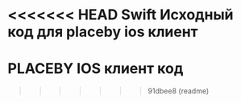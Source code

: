 <<<<<<< HEAD
Swift Исходный код для placeby ios клиент
=======
#  PLACEBY IOS клиент код

>>>>>>> 91dbee8 (readme)

